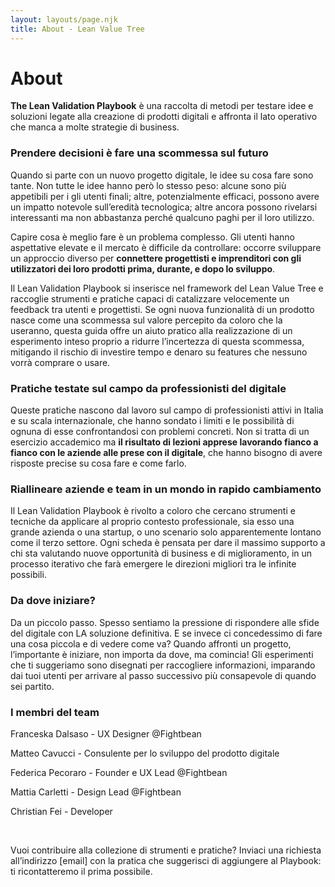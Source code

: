 ```yaml
---
layout: layouts/page.njk
title: About - Lean Value Tree
---
```


# About

**The Lean Validation Playbook** è una raccolta di metodi per testare idee e soluzioni legate alla creazione di prodotti digitali e affronta il lato operativo che manca a molte strategie di business.

### Prendere decisioni è fare una scommessa sul futuro

Quando si parte con un nuovo progetto digitale, le idee su cosa fare sono tante. 
Non tutte le idee hanno però lo stesso peso: alcune sono più appetibili per i gli utenti finali; altre, potenzialmente efficaci, possono avere un impatto notevole sull’eredità tecnologica; altre ancora possono rivelarsi interessanti ma non abbastanza perché qualcuno paghi per il loro utilizzo.

Capire cosa è meglio fare è un problema complesso. Gli utenti hanno aspettative elevate e il mercato è difficile da controllare: occorre sviluppare un approccio diverso per **connettere progettisti e imprenditori con gli utilizzatori dei loro prodotti prima, durante, e dopo lo sviluppo**. 

Il Lean Validation Playbook si inserisce nel framework del Lean Value Tree e raccoglie strumenti e pratiche capaci di catalizzare velocemente un feedback tra utenti e progettisti. Se ogni nuova funzionalità di un prodotto nasce come una scommessa sul valore percepito da coloro che la useranno, questa guida offre un aiuto pratico alla realizzazione di un esperimento inteso proprio a ridurre l’incertezza di questa scommessa, mitigando il rischio di investire tempo e denaro su features che nessuno vorrà comprare o usare. 

### Pratiche testate sul campo da professionisti del digitale

Queste pratiche nascono dal lavoro sul campo di professionisti attivi in Italia e su scala internazionale, che hanno sondato i limiti e le possibilità di ognuna di esse confrontandosi con problemi concreti. Non si tratta di un esercizio accademico ma **il risultato di lezioni apprese lavorando fianco a fianco con le aziende alle prese con il digitale**, che hanno bisogno di avere risposte precise su cosa fare e come farlo.

### Riallineare aziende e team in un mondo in rapido cambiamento

Il Lean Validation Playbook è rivolto a coloro che cercano strumenti e tecniche da applicare al proprio contesto professionale, sia esso una grande azienda o una startup, o uno scenario solo apparentemente lontano come il terzo settore. Ogni scheda è pensata per dare il massimo supporto a chi sta valutando nuove opportunità di business e di miglioramento, in un processo iterativo che farà emergere le direzioni migliori tra le infinite possibili.

### Da dove iniziare?

Da un piccolo passo. 
Spesso sentiamo la pressione di rispondere alle sfide del digitale con LA soluzione definitiva. E se invece ci concedessimo di fare una cosa piccola e di vedere come va? Quando affronti un progetto, l’importante è iniziare, non importa da dove, ma comincia! 
Gli esperimenti che ti suggeriamo sono disegnati per raccogliere informazioni, imparando dai tuoi utenti per arrivare al passo successivo più consapevole di quando sei partito.

### I membri del team

Franceska Dalsaso - UX Designer @Fightbean

Matteo Cavucci - Consulente per lo sviluppo del prodotto digitale 

Federica Pecoraro - Founder e UX Lead @Fightbean 

Mattia Carletti - Design Lead @Fightbean

Christian Fei - Developer

<br>

Vuoi contribuire alla collezione di strumenti e pratiche? 
Inviaci una richiesta all’indirizzo [email] con la pratica che suggerisci di aggiungere al Playbook: ti ricontatteremo il prima possibile.
